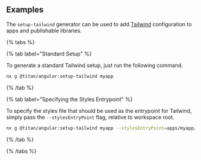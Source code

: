 ## Examples

The `setup-tailwind` generator can be used to add [Tailwind](https://tailwindcss.com) configuration to apps and publishable libraries.

{% tabs %}

{% tab label="Standard Setup" %}

To generate a standard Tailwind setup, just run the following command.

```bash
nx g @titan/angular:setup-tailwind myapp
```

{% /tab %}

{% tab label="Specifying the Styles Entrypoint" %}

To specify the styles file that should be used as the entrypoint for Tailwind, simply pass the `--stylesEntryPoint` flag, relative to workspace root.

```bash
nx g @titan/angular:setup-tailwind myapp --stylesEntryPoint=apps/myapp/src/styles.css
```

{% /tab %}

{% /tabs %}
